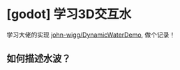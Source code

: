 # [godot] 学习3D交互水

学习大佬的实现 [john-wigg/DynamicWaterDemo](https://john-wigg.dev/DynamicWaterDemo/), 做个记录！

## 如何描述水波？

